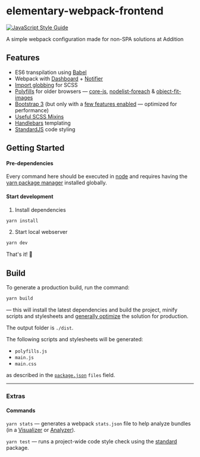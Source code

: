 # elementary-webpack-frontend
[![JavaScript Style Guide](https://img.shields.io/badge/code_style-standard-brightgreen.svg)](https://standardjs.com)

A simple webpack configuration made for non-SPA solutions at Addition

## Features
* ES6 transpilation using [Babel](https://babeljs.io/)
* Webpack with [Dashboard](https://github.com/FormidableLabs/webpack-dashboard) + [Notifier](https://github.com/Turbo87/webpack-notifier)
* [Import globbing](https://github.com/Aintaer/import-glob-loader) for SCSS
* [Polyfills](/src/scripts/polyfills.js) for older browsers — [core-js](https://github.com/zloirock/core-js), [nodelist-foreach](https://github.com/imagitama/nodelist-foreach-polyfill) & [object-fit-images](https://github.com/bfred-it/object-fit-images)
* [Bootstrap 3](https://getbootstrap.com/) (but only with a [few features enabled](/src/styles/bootstrap.scss) — optimized for performance)
* [Useful SCSS Mixins](/src/styles/mixins.scss)
* [Handlebars](http://handlebarsjs.com/) templating
* [StandardJS](https://github.com/standard/standard) code styling

## Getting Started

#### Pre-dependencies
Every command here should be executed in [node](https://nodejs.org/en/) and requires having the [yarn package manager](https://yarnpkg.com/en/) installed globally.

#### Start development
1. Install dependencies
```sh
yarn install
```
2. Start local webserver
```sh
yarn dev
```
That's it! 🙌

##  Build

To generate a production build, run the command:
```sh
yarn build
```
 — this will install the latest dependencies and build the project, minify scripts and stylesheets and [generally optimize](https://webpack.js.org/guides/production/) the solution for production.

The output folder is `./dist`.

The following scripts and stylesheets will be generated:
* `polyfills.js`
* `main.js`
* `main.css`

as described in the [`package.json`](/package.json) `files` field.

---
### Extras
#### Commands
`yarn stats` — generates a webpack `stats.json` file to help analyze bundles (in a [Visualizer](https://chrisbateman.github.io/webpack-visualizer/) or [Analyzer](http://webpack.github.io/analyse/)).

`yarn test` — runs a project-wide code style check using the [standard]((https://github.com/standard/standard)) package.